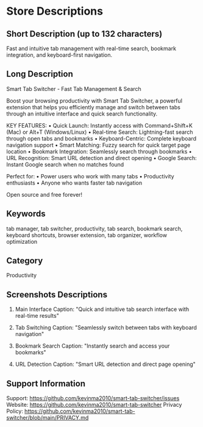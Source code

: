 # Store Descriptions

## Short Description (up to 132 characters)
Fast and intuitive tab management with real-time search, bookmark integration, and keyboard-first navigation.

## Long Description
Smart Tab Switcher - Fast Tab Management & Search

Boost your browsing productivity with Smart Tab Switcher, a powerful extension that helps you efficiently manage and switch between tabs through an intuitive interface and quick search functionality.

KEY FEATURES:
• Quick Launch: Instantly access with Command+Shift+K (Mac) or Alt+T (Windows/Linux)
• Real-time Search: Lightning-fast search through open tabs and bookmarks
• Keyboard-Centric: Complete keyboard navigation support
• Smart Matching: Fuzzy search for quick target page location
• Bookmark Integration: Seamlessly search through bookmarks
• URL Recognition: Smart URL detection and direct opening
• Google Search: Instant Google search when no matches found

Perfect for:
• Power users who work with many tabs
• Productivity enthusiasts
• Anyone who wants faster tab navigation

Open source and free forever!

## Keywords
tab manager, tab switcher, productivity, tab search, bookmark search, keyboard shortcuts, browser extension, tab organizer, workflow optimization

## Category
Productivity

## Screenshots Descriptions

1. Main Interface
Caption: "Quick and intuitive tab search interface with real-time results"

2. Tab Switching
Caption: "Seamlessly switch between tabs with keyboard navigation"

3. Bookmark Search
Caption: "Instantly search and access your bookmarks"

4. URL Detection
Caption: "Smart URL detection and direct page opening"

## Support Information
Support: https://github.com/kevinma2010/smart-tab-switcher/issues
Website: https://github.com/kevinma2010/smart-tab-switcher
Privacy Policy: https://github.com/kevinma2010/smart-tab-switcher/blob/main/PRIVACY.md 